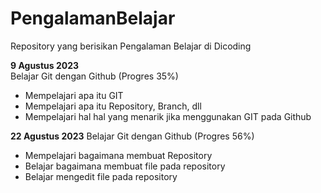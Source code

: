 # PengalamanBelajar
Repository yang berisikan Pengalaman Belajar di Dicoding

**9 Agustus 2023**  
Belajar Git dengan Github (Progres 35%)
* Mempelajari apa itu GIT
* Mempelajari apa itu Repository, Branch, dll
* Mempelajari hal hal yang menarik jika menggunakan GIT pada Github

**22 Agustus 2023**
Belajar Git dengan Github (Progres 56%)
* Mempelajari bagaimana membuat Repository
* Belajar bagaimana membuat file pada repository
* Belajar mengedit file pada repository

